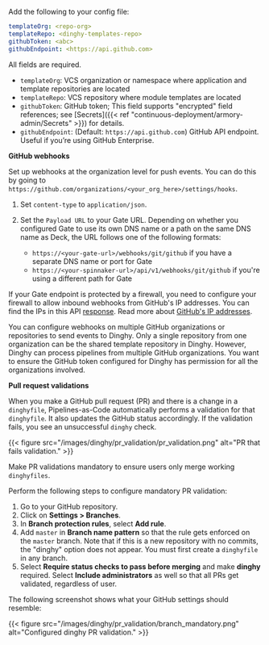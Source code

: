 Add the following to your config file:

```yaml
templateOrg: <repo-org>
templateRepo: <dinghy-templates-repo>
githubToken: <abc>
githubEndpoint: <https://api.github.com>
```

All fields are required.

* `templateOrg`: VCS organization or namespace where application and template repositories are located
* `templateRepo`: VCS repository where module templates are located
* `githubToken`: GitHub token; This field supports "encrypted" field references; see [Secrets]({{< ref "continuous-deployment/armory-admin/Secrets" >}}) for details.
* `githubEndpoint`: (Default: `https://api.github.com`) GitHub API endpoint. Useful if you’re using GitHub Enterprise.

**GitHub webhooks**

Set up webhooks at the organization level for push events. You can do this by going to `https://github.com/organizations/<your_org_here>/settings/hooks`.

1. Set `content-type` to `application/json`.
1. Set the `Payload URL` to your Gate URL. Depending on whether you configured Gate to use its own DNS name or a path on the same DNS name as Deck, the URL follows one of the following formats:

   * `https://<your-gate-url>/webhooks/git/github` if you have a separate DNS name or port for Gate
   * `https://<your-spinnaker-url>/api/v1/webhooks/git/github` if you're using a different path for Gate

If your Gate endpoint is protected by a firewall, you need to configure your firewall to allow inbound webhooks from GitHub's IP addresses. You can find the IPs in this API [response](https://api.github.com/meta). Read more about [GitHub's IP addresses](https://help.github.com/articles/about-github-s-ip-addresses/).

You can configure webhooks on multiple GitHub organizations or repositories to send events to Dinghy. Only a single repository from one organization can be the shared template repository in Dinghy. However, Dinghy can process pipelines from multiple GitHub organizations. You want to ensure the GitHub token configured for Dinghy has permission for all the organizations involved.

**Pull request validations**

When you make a GitHub pull request (PR) and there is a change in a `dinghyfile`, Pipelines-as-Code automatically performs a validation for that `dinghyfile`. It also updates the GitHub status accordingly. If the validation fails, you see an unsuccessful `dinghy` check.

{{< figure src="/images/dinghy/pr_validation/pr_validation.png" alt="PR that fails validation." >}}

Make PR validations mandatory to ensure users only merge working `dinghyfiles`.

Perform the following steps to configure mandatory PR validation:

1. Go to your GitHub repository.
1. Click on **Settings > Branches**.
1. In **Branch protection rules**, select **Add rule**.
1. Add `master` in **Branch name pattern** so that the rule gets enforced on the `master` branch. Note that if this is a new repository with no commits, the "dinghy" option does not appear. You must first create a `dinghyfile` in any branch.
1. Select **Require status checks to pass before merging** and make **dinghy** required.  Select **Include administrators** as well so that all PRs get validated, regardless of user.

The following screenshot shows what your GitHub settings should resemble:

{{< figure src="/images/dinghy/pr_validation/branch_mandatory.png" alt="Configured dinghy PR validation." >}}
